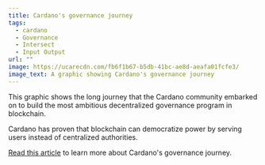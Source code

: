 ```yaml
---
title: Cardano's governance journey
tags:
  - cardano
  - Governance
  - Intersect
  - Input Output
url: ""
image: https://ucarecdn.com/fb6f1b67-b5db-41bc-ae8d-aeafa01fcfe3/
image_text: A graphic showing Cardano's governance journey
---
```


This graphic shows the long journey that the Cardano community embarked on to build the most ambitious decentralized governance program in blockchain.

Cardano has proven that blockchain can democratize power by serving users instead of centralized authorities.

[Read this article](https://iohk.io/en/blog/posts/2025/08/04/cardanos-governance-journey-a-timeline-for-decentralized-democracy-1/) to learn more about Cardano's governance journey.
